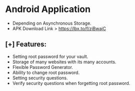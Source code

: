 # Android Application

- Depending on Asynchronous Storage.
- APK Download Link > https://lbx.to/f/zjBwajC

[+] Features:
-------------
- Setting root password for your vault.
- Storage of many websites with its many accounts.
- Flexible Password Generator.
- Ability to change root password.
- Setting security questions.
- Verify security questions when forgetting root password.


